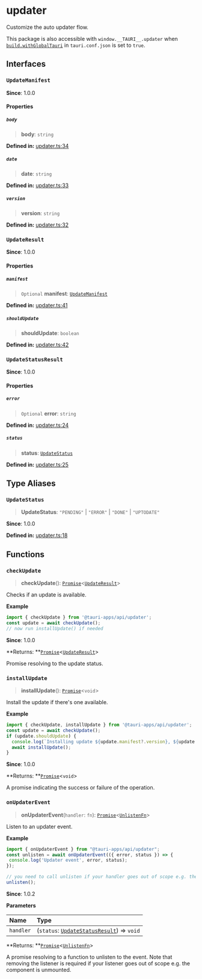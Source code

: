 # updater

Customize the auto updater flow.

This package is also accessible with `window.__TAURI__.updater` when [`build.withGlobalTauri`](https://tauri.app/v1/api/config/#buildconfig.withglobaltauri) in `tauri.conf.json` is set to `true`.

## Interfaces

### `UpdateManifest`

**Since**: 1.0.0

#### Properties

##### `body`

>  **body**: `string`

**Defined in:** [updater.ts:34](https://github.com/tauri-apps/tauri/blob/29ee623/tooling/api/src/updater.ts#L34)

##### `date`

>  **date**: `string`

**Defined in:** [updater.ts:33](https://github.com/tauri-apps/tauri/blob/29ee623/tooling/api/src/updater.ts#L33)

##### `version`

>  **version**: `string`

**Defined in:** [updater.ts:32](https://github.com/tauri-apps/tauri/blob/29ee623/tooling/api/src/updater.ts#L32)

### `UpdateResult`

**Since**: 1.0.0

#### Properties

##### `manifest`

> `Optional` **manifest**: [`UpdateManifest`](updater.md#updatemanifest)

**Defined in:** [updater.ts:41](https://github.com/tauri-apps/tauri/blob/29ee623/tooling/api/src/updater.ts#L41)

##### `shouldUpdate`

>  **shouldUpdate**: `boolean`

**Defined in:** [updater.ts:42](https://github.com/tauri-apps/tauri/blob/29ee623/tooling/api/src/updater.ts#L42)

### `UpdateStatusResult`

**Since**: 1.0.0

#### Properties

##### `error`

> `Optional` **error**: `string`

**Defined in:** [updater.ts:24](https://github.com/tauri-apps/tauri/blob/29ee623/tooling/api/src/updater.ts#L24)

##### `status`

>  **status**: [`UpdateStatus`](updater.md#updatestatus)

**Defined in:** [updater.ts:25](https://github.com/tauri-apps/tauri/blob/29ee623/tooling/api/src/updater.ts#L25)

## Type Aliases

### `UpdateStatus`

>  **UpdateStatus**: `"PENDING"` \| `"ERROR"` \| `"DONE"` \| `"UPTODATE"`

**Since**: 1.0.0

**Defined in:** [updater.ts:18](https://github.com/tauri-apps/tauri/blob/29ee623/tooling/api/src/updater.ts#L18)

## Functions

### `checkUpdate`

> **checkUpdate**(): [`Promise`]( https://developer.mozilla.org/en-US/docs/Web/JavaScript/Reference/Global_Objects/Promise )<[`UpdateResult`](updater.md#updateresult)\>

Checks if an update is available.

**Example**

```typescript
import { checkUpdate } from '@tauri-apps/api/updater';
const update = await checkUpdate();
// now run installUpdate() if needed
```

**Since**: 1.0.0

**Returns: **[`Promise`]( https://developer.mozilla.org/en-US/docs/Web/JavaScript/Reference/Global_Objects/Promise )<[`UpdateResult`](updater.md#updateresult)\>

Promise resolving to the update status.

### `installUpdate`

> **installUpdate**(): [`Promise`]( https://developer.mozilla.org/en-US/docs/Web/JavaScript/Reference/Global_Objects/Promise )<`void`\>

Install the update if there's one available.

**Example**

```typescript
import { checkUpdate, installUpdate } from '@tauri-apps/api/updater';
const update = await checkUpdate();
if (update.shouldUpdate) {
  console.log(`Installing update ${update.manifest?.version}, ${update.manifest?.date}, ${update.manifest.body}`);
  await installUpdate();
}
```

**Since**: 1.0.0

**Returns: **[`Promise`]( https://developer.mozilla.org/en-US/docs/Web/JavaScript/Reference/Global_Objects/Promise )<`void`\>

A promise indicating the success or failure of the operation.

### `onUpdaterEvent`

> **onUpdaterEvent**(`handler`: `fn`): [`Promise`]( https://developer.mozilla.org/en-US/docs/Web/JavaScript/Reference/Global_Objects/Promise )<[`UnlistenFn`](event.md#unlistenfn)\>

Listen to an updater event.

**Example**

```typescript
import { onUpdaterEvent } from "@tauri-apps/api/updater";
const unlisten = await onUpdaterEvent(({ error, status }) => {
 console.log('Updater event', error, status);
});

// you need to call unlisten if your handler goes out of scope e.g. the component is unmounted
unlisten();
```

**Since**: 1.0.2

**Parameters**

| Name | Type |
| :------ | :------ |
| `handler` | (`status`: [`UpdateStatusResult`](updater.md#updatestatusresult)) => `void` |

**Returns: **[`Promise`]( https://developer.mozilla.org/en-US/docs/Web/JavaScript/Reference/Global_Objects/Promise )<[`UnlistenFn`](event.md#unlistenfn)\>

A promise resolving to a function to unlisten to the event.
Note that removing the listener is required if your listener goes out of scope e.g. the component is unmounted.
